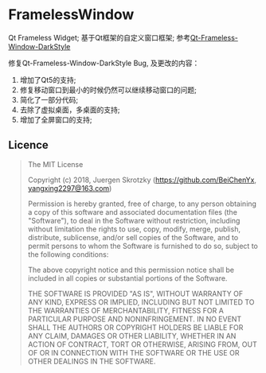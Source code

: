 # FramelessWindow
Qt Frameless Widget; 基于Qt框架的自定义窗口框架; 参考[Qt-Frameless-Window-DarkStyle](https://github.com/Jorgen-VikingGod/Qt-Frameless-Window-DarkStyle)

修复Qt-Frameless-Window-DarkStyle Bug, 及更改的内容：
1. 增加了Qt5的支持;
2. 修复移动窗口到最小的时候仍然可以继续移动窗口的问题;
3. 简化了一部分代码;
4. 去除了虚拟桌面，多桌面的支持;
5. 增加了全屏窗口的支持;


## Licence
> The MIT License
>
> Copyright (c) 2018, Juergen Skrotzky (https://github.com/BeiChenYx, yangxing2297@163.com)
>
> Permission is hereby granted, free of charge, to any person obtaining a copy
> of this software and associated documentation files (the "Software"), to deal
> in the Software without restriction, including without limitation the rights
> to use, copy, modify, merge, publish, distribute, sublicense, and/or sell
> copies of the Software, and to permit persons to whom the Software is
> furnished to do so, subject to the following conditions:
>
> The above copyright notice and this permission notice shall be included in
> all copies or substantial portions of the Software.
>
> THE SOFTWARE IS PROVIDED "AS IS", WITHOUT WARRANTY OF ANY KIND, EXPRESS OR
> IMPLIED, INCLUDING BUT NOT LIMITED TO THE WARRANTIES OF MERCHANTABILITY,
> FITNESS FOR A PARTICULAR PURPOSE AND NONINFRINGEMENT. IN NO EVENT SHALL THE
> AUTHORS OR COPYRIGHT HOLDERS BE LIABLE FOR ANY CLAIM, DAMAGES OR OTHER
> LIABILITY, WHETHER IN AN ACTION OF CONTRACT, TORT OR OTHERWISE, ARISING FROM,
> OUT OF OR IN CONNECTION WITH THE SOFTWARE OR THE USE OR OTHER DEALINGS IN
> THE SOFTWARE.
